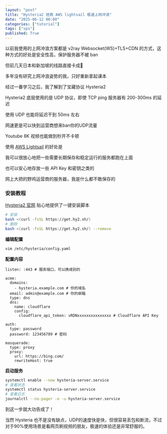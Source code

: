 ```yaml
---
layout: "post"
title: "Hysteria2 拯救 AWS lightsail 极速上网冲浪"
date: "2025-06-12 00:00"
categories: ["tutorial"]
tags: ["vps"]
published: True
---
```


以前我使用的上网冲浪方案都是 v2ray Websocket(WS)+TLS+CDN 的方式，这种方式的好处是安全性高，保护服务器不被 ban

但前几天日本和新加坡的线路直接卡成💩

多年没有研究上网冲浪姿势的我，只好重新拿起课本

经过一番学习之后，我了解到了宝藏协议 Hysteria2

<!--more-->

Hysteria2 底层使用的是 UDP 协议，即使 TCP ping 服务器有 200-300ms 的延迟

使用 UDP 也能将延迟干到 50ms 左右

网速更是可以快到运营商想来ban你的UDP流量

Youtube 8K 视频也能做到秒开不卡顿

使用 [AWS Lightsail](https://lightsail.aws.amazon.com/) 的好处是

我可以很放心地把一些需要长期保存和稳定运行的服务都跑在上面

也可以安心地存放一些 API Key 和密钥之类的

网上大把的野鸡运营商的服务器，我是什么都不敢保存的

### 安装教程

[Hysteria2 官网](https://v2.hysteria.network/zh/docs/getting-started/Server-Installation-Script/) 贴心地提供了一键安装脚本

```bash
# 安装
bash <(curl -fsSL https://get.hy2.sh/)
# 删除
bash <(curl -fsSL https://get.hy2.sh/) --remove
```

**编辑配置**

```bash
vim /etc/hysteria/config.yaml
```

**配置内容**

```
listen: :443 # 服务端口，可以换成别的

acme:
  domains:
    - hysteria.example.com # 你的域名
  email: admin@example.com # 你的邮箱
  type: dns
  dns:
    name: cloudflare
    config:
      cloudflare_api_token: vRDNxxxxxxxxxxxxxxx # Cloudflare API Key

auth:
  type: password
  password: 123456789 # 密码 

masquerade:
  type: proxy
  proxy:
    url: https://bing.com/
    rewriteHost: true
```

**启动服务**

```bash
systemctl enable --now hysteria-server.service
# 查看状态
systemctl status hysteria-server.service
# 查看日志
journalctl --no-pager -e -u hysteria-server.service
```

到这一步就大功告成了！

当然 Hysteria 也不是没有缺点，UDP的速度快是快，但很容易丢包和断流，不过对于90%使用场景是看网页刷视频的朋友，极速的体验还是非常舒服的。

